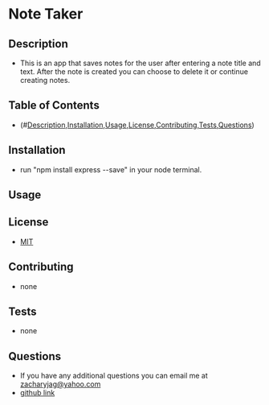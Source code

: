 # Note Taker

## Description
* This is an app that saves notes for the user after entering a note title and text. After the note is created you can choose to delete it or continue creating notes.

## Table of Contents
* (#[Description](#description),[Installation](#installation),[Usage](#usage),[License](#license),[Contributing](#contributing),[Tests](#tests),[Questions](#questions))

## Installation
* run "npm install express --save" in your node terminal.
 
## Usage

## License
* [MIT](https://choosealicense.com/licenses/mit/)

## Contributing
* none

## Tests
* none

## Questions
* If you have any additional questions you can email me at zacharyjag@yahoo.com
* [github link](https://github.com/Zaguilar)

